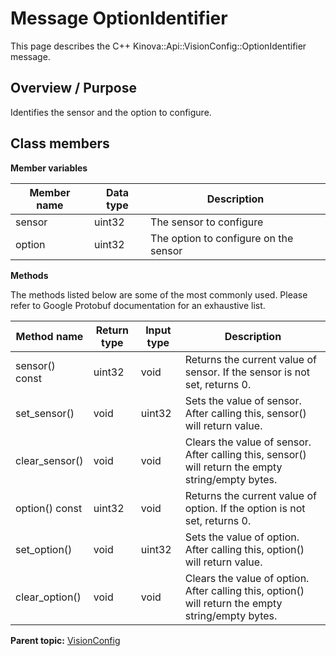 # Message OptionIdentifier

This page describes the C++ Kinova::Api::VisionConfig::OptionIdentifier message.

## Overview / Purpose

Identifies the sensor and the option to configure.

## Class members

 **Member variables** 

|Member name|Data type|Description|
|-----------|---------|-----------|
|sensor|uint32|The sensor to configure|
|option|uint32|The option to configure on the sensor|

 **Methods** 

The methods listed below are some of the most commonly used. Please refer to Google Protobuf documentation for an exhaustive list.

|Method name|Return type|Input type|Description|
|-----------|-----------|----------|-----------|
|sensor\(\) const|uint32|void|Returns the current value of sensor. If the sensor is not set, returns 0.|
|set\_sensor\(\)|void|uint32|Sets the value of sensor. After calling this, sensor\(\) will return value.|
|clear\_sensor\(\)|void|void|Clears the value of sensor. After calling this, sensor\(\) will return the empty string/empty bytes.|
|option\(\) const|uint32|void|Returns the current value of option. If the option is not set, returns 0.|
|set\_option\(\)|void|uint32|Sets the value of option. After calling this, option\(\) will return value.|
|clear\_option\(\)|void|void|Clears the value of option. After calling this, option\(\) will return the empty string/empty bytes.|

**Parent topic:** [VisionConfig](../references/summary_VisionConfig.md)

